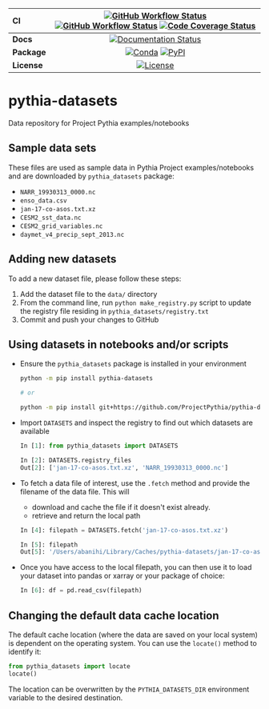 | CI          | [![GitHub Workflow Status][github-ci-badge]][github-ci-link] [![GitHub Workflow Status][pre-commit-badge]][pre-commit-link] [![Code Coverage Status][codecov-badge]][codecov-link] |
| :---------- | :---------------------------------------------------------------------------------------------------------------------------------------------------------------------------------: |
| **Docs**    |                                                                   [![Documentation Status][rtd-badge]][rtd-link]                                                                    |
| **Package** |                                                        [![Conda][conda-badge]][conda-link] [![PyPI][pypi-badge]][pypi-link]                                                         |
| **License** |                                                                       [![License][license-badge]][repo-link]                                                                        |

# pythia-datasets

Data repository for Project Pythia examples/notebooks

## Sample data sets

These files are used as sample data in Pythia Project examples/notebooks and are downloaded by `pythia_datasets` package:

- `NARR_19930313_0000.nc`
- `enso_data.csv`
- `jan-17-co-asos.txt.xz`
- `CESM2_sst_data.nc`
- `CESM2_grid_variables.nc`
- `daymet_v4_precip_sept_2013.nc`

## Adding new datasets

To add a new dataset file, please follow these steps:

1. Add the dataset file to the `data/` directory
2. From the command line, run `python make_registry.py` script to update the registry file residing in `pythia_datasets/registry.txt`
3. Commit and push your changes to GitHub

## Using datasets in notebooks and/or scripts

- Ensure the `pythia_datasets` package is installed in your environment

  ```bash
  python -m pip install pythia-datasets

  # or

  python -m pip install git+https://github.com/ProjectPythia/pythia-datasets
  ```

- Import `DATASETS` and inspect the registry to find out which datasets are available

  ```python
  In [1]: from pythia_datasets import DATASETS

  In [2]: DATASETS.registry_files
  Out[2]: ['jan-17-co-asos.txt.xz', 'NARR_19930313_0000.nc']
  ```

- To fetch a data file of interest, use the `.fetch` method and provide the filename of the data file. This will

  - download and cache the file if it doesn't exist already.
  - retrieve and return the local path

  ```python
  In [4]: filepath = DATASETS.fetch('jan-17-co-asos.txt.xz')

  In [5]: filepath
  Out[5]: '/Users/abanihi/Library/Caches/pythia-datasets/jan-17-co-asos.txt.xz'
  ```

- Once you have access to the local filepath, you can then use it to load your dataset into pandas or xarray or your package of choice:

  ```python
  In [6]: df = pd.read_csv(filepath)
  ```

## Changing the default data cache location

The default cache location (where the data are saved on your local system) is dependent on the operating system. You can use the `locate()` method to identify it:

```python
from pythia_datasets import locate
locate()
```

The location can be overwritten by the `PYTHIA_DATASETS_DIR` environment
variable to the desired destination.

[github-ci-badge]: https://img.shields.io/github/workflow/status/ProjectPythia/pythia-datasets/CI?label=CI&logo=github&style=for-the-badge
[pre-commit-badge]: https://results.pre-commit.ci/badge/github/ProjectPythia/pythia-datasets/main.svg
[github-ci-link]: https://github.com/ProjectPythia/pythia-datasets/actions?query=workflow%3ACI
[pre-commit-link]: https://results.pre-commit.ci/latest/github/ProjectPythia/pythia-datasets/main
[codecov-badge]: https://img.shields.io/codecov/c/github/ProjectPythia/pythia-datasets.svg?logo=codecov
[codecov-link]: https://codecov.io/gh/ProjectPythia/pythia-datasets
[rtd-badge]: https://img.shields.io/readthedocs/pythia-datasets/latest.svg?style=for-the-badge
[rtd-link]: https://pythia-datasets.readthedocs.io/en/latest/?badge=latest
[pypi-badge]: https://img.shields.io/pypi/v/pythia-datasets?logo=pypi&style=for-the-badge
[pypi-link]: https://pypi.org/project/pythia-datasets
[conda-badge]: https://img.shields.io/conda/vn/conda-forge/pythia-datasets?logo=anaconda&style=for-the-badge
[conda-link]: https://anaconda.org/conda-forge/pythia-datasets
[license-badge]: https://img.shields.io/github/license/ProjectPythia/pythia-datasets?style=for-the-badge
[repo-link]: https://github.com/ProjectPythia/pythia-datasets
